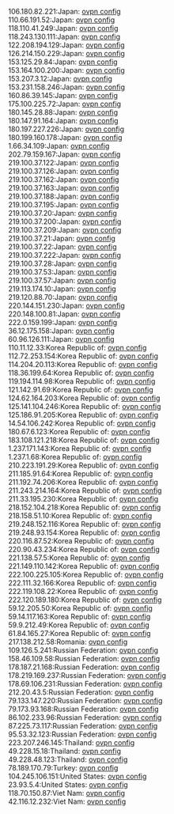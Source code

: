 106.180.82.221:Japan: [ovpn config](vpn/106_180_82_221.ovpn)  
110.66.191.52:Japan: [ovpn config](vpn/110_66_191_52.ovpn)  
118.110.41.249:Japan: [ovpn config](vpn/118_110_41_249.ovpn)  
118.243.130.111:Japan: [ovpn config](vpn/118_243_130_111.ovpn)  
122.208.194.129:Japan: [ovpn config](vpn/122_208_194_129.ovpn)  
126.214.150.229:Japan: [ovpn config](vpn/126_214_150_229.ovpn)  
153.125.29.84:Japan: [ovpn config](vpn/153_125_29_84.ovpn)  
153.164.100.200:Japan: [ovpn config](vpn/153_164_100_200.ovpn)  
153.207.3.12:Japan: [ovpn config](vpn/153_207_3_12.ovpn)  
153.231.158.246:Japan: [ovpn config](vpn/153_231_158_246.ovpn)  
160.86.39.145:Japan: [ovpn config](vpn/160_86_39_145.ovpn)  
175.100.225.72:Japan: [ovpn config](vpn/175_100_225_72.ovpn)  
180.145.28.88:Japan: [ovpn config](vpn/180_145_28_88.ovpn)  
180.147.91.164:Japan: [ovpn config](vpn/180_147_91_164.ovpn)  
180.197.227.226:Japan: [ovpn config](vpn/180_197_227_226.ovpn)  
180.199.160.178:Japan: [ovpn config](vpn/180_199_160_178.ovpn)  
1.66.34.109:Japan: [ovpn config](vpn/1_66_34_109.ovpn)  
202.79.159.167:Japan: [ovpn config](vpn/202_79_159_167.ovpn)  
219.100.37.122:Japan: [ovpn config](vpn/219_100_37_122.ovpn)  
219.100.37.126:Japan: [ovpn config](vpn/219_100_37_126.ovpn)  
219.100.37.162:Japan: [ovpn config](vpn/219_100_37_162.ovpn)  
219.100.37.163:Japan: [ovpn config](vpn/219_100_37_163.ovpn)  
219.100.37.188:Japan: [ovpn config](vpn/219_100_37_188.ovpn)  
219.100.37.195:Japan: [ovpn config](vpn/219_100_37_195.ovpn)  
219.100.37.20:Japan: [ovpn config](vpn/219_100_37_20.ovpn)  
219.100.37.200:Japan: [ovpn config](vpn/219_100_37_200.ovpn)  
219.100.37.209:Japan: [ovpn config](vpn/219_100_37_209.ovpn)  
219.100.37.21:Japan: [ovpn config](vpn/219_100_37_21.ovpn)  
219.100.37.22:Japan: [ovpn config](vpn/219_100_37_22.ovpn)  
219.100.37.222:Japan: [ovpn config](vpn/219_100_37_222.ovpn)  
219.100.37.28:Japan: [ovpn config](vpn/219_100_37_28.ovpn)  
219.100.37.53:Japan: [ovpn config](vpn/219_100_37_53.ovpn)  
219.100.37.57:Japan: [ovpn config](vpn/219_100_37_57.ovpn)  
219.113.174.10:Japan: [ovpn config](vpn/219_113_174_10.ovpn)  
219.120.88.70:Japan: [ovpn config](vpn/219_120_88_70.ovpn)  
220.144.151.230:Japan: [ovpn config](vpn/220_144_151_230.ovpn)  
220.148.100.81:Japan: [ovpn config](vpn/220_148_100_81.ovpn)  
222.0.159.199:Japan: [ovpn config](vpn/222_0_159_199.ovpn)  
36.12.175.158:Japan: [ovpn config](vpn/36_12_175_158.ovpn)  
60.96.126.111:Japan: [ovpn config](vpn/60_96_126_111.ovpn)  
110.11.12.33:Korea Republic of: [ovpn config](vpn/110_11_12_33.ovpn)  
112.72.253.154:Korea Republic of: [ovpn config](vpn/112_72_253_154.ovpn)  
114.204.20.113:Korea Republic of: [ovpn config](vpn/114_204_20_113.ovpn)  
118.36.199.64:Korea Republic of: [ovpn config](vpn/118_36_199_64.ovpn)  
119.194.114.98:Korea Republic of: [ovpn config](vpn/119_194_114_98.ovpn)  
121.142.91.69:Korea Republic of: [ovpn config](vpn/121_142_91_69.ovpn)  
124.62.164.203:Korea Republic of: [ovpn config](vpn/124_62_164_203.ovpn)  
125.141.104.246:Korea Republic of: [ovpn config](vpn/125_141_104_246.ovpn)  
125.186.91.205:Korea Republic of: [ovpn config](vpn/125_186_91_205.ovpn)  
14.54.106.242:Korea Republic of: [ovpn config](vpn/14_54_106_242.ovpn)  
180.67.6.123:Korea Republic of: [ovpn config](vpn/180_67_6_123.ovpn)  
183.108.121.218:Korea Republic of: [ovpn config](vpn/183_108_121_218.ovpn)  
1.237.171.143:Korea Republic of: [ovpn config](vpn/1_237_171_143.ovpn)  
1.237.1.68:Korea Republic of: [ovpn config](vpn/1_237_1_68.ovpn)  
210.223.191.29:Korea Republic of: [ovpn config](vpn/210_223_191_29.ovpn)  
211.185.91.64:Korea Republic of: [ovpn config](vpn/211_185_91_64.ovpn)  
211.192.74.206:Korea Republic of: [ovpn config](vpn/211_192_74_206.ovpn)  
211.243.214.164:Korea Republic of: [ovpn config](vpn/211_243_214_164.ovpn)  
211.33.195.230:Korea Republic of: [ovpn config](vpn/211_33_195_230.ovpn)  
218.152.104.218:Korea Republic of: [ovpn config](vpn/218_152_104_218.ovpn)  
218.158.51.10:Korea Republic of: [ovpn config](vpn/218_158_51_10.ovpn)  
219.248.152.116:Korea Republic of: [ovpn config](vpn/219_248_152_116.ovpn)  
219.248.93.154:Korea Republic of: [ovpn config](vpn/219_248_93_154.ovpn)  
220.116.87.52:Korea Republic of: [ovpn config](vpn/220_116_87_52.ovpn)  
220.90.43.234:Korea Republic of: [ovpn config](vpn/220_90_43_234.ovpn)  
221.138.57.5:Korea Republic of: [ovpn config](vpn/221_138_57_5.ovpn)  
221.149.110.142:Korea Republic of: [ovpn config](vpn/221_149_110_142.ovpn)  
222.100.225.105:Korea Republic of: [ovpn config](vpn/222_100_225_105.ovpn)  
222.111.32.166:Korea Republic of: [ovpn config](vpn/222_111_32_166.ovpn)  
222.119.108.22:Korea Republic of: [ovpn config](vpn/222_119_108_22.ovpn)  
222.120.189.180:Korea Republic of: [ovpn config](vpn/222_120_189_180.ovpn)  
59.12.205.50:Korea Republic of: [ovpn config](vpn/59_12_205_50.ovpn)  
59.14.117.163:Korea Republic of: [ovpn config](vpn/59_14_117_163.ovpn)  
59.9.212.49:Korea Republic of: [ovpn config](vpn/59_9_212_49.ovpn)  
61.84.165.27:Korea Republic of: [ovpn config](vpn/61_84_165_27.ovpn)  
217.138.212.58:Romania: [ovpn config](vpn/217_138_212_58.ovpn)  
109.126.5.241:Russian Federation: [ovpn config](vpn/109_126_5_241.ovpn)  
158.46.109.58:Russian Federation: [ovpn config](vpn/158_46_109_58.ovpn)  
178.187.21.168:Russian Federation: [ovpn config](vpn/178_187_21_168.ovpn)  
178.219.169.237:Russian Federation: [ovpn config](vpn/178_219_169_237.ovpn)  
178.69.106.231:Russian Federation: [ovpn config](vpn/178_69_106_231.ovpn)  
212.20.43.5:Russian Federation: [ovpn config](vpn/212_20_43_5.ovpn)  
79.133.147.220:Russian Federation: [ovpn config](vpn/79_133_147_220.ovpn)  
79.173.93.168:Russian Federation: [ovpn config](vpn/79_173_93_168.ovpn)  
86.102.233.96:Russian Federation: [ovpn config](vpn/86_102_233_96.ovpn)  
87.225.73.117:Russian Federation: [ovpn config](vpn/87_225_73_117.ovpn)  
95.53.32.123:Russian Federation: [ovpn config](vpn/95_53_32_123.ovpn)  
223.207.246.145:Thailand: [ovpn config](vpn/223_207_246_145.ovpn)  
49.228.15.18:Thailand: [ovpn config](vpn/49_228_15_18.ovpn)  
49.228.48.123:Thailand: [ovpn config](vpn/49_228_48_123.ovpn)  
78.189.170.79:Turkey: [ovpn config](vpn/78_189_170_79.ovpn)  
104.245.106.151:United States: [ovpn config](vpn/104_245_106_151.ovpn)  
23.93.5.4:United States: [ovpn config](vpn/23_93_5_4.ovpn)  
118.70.150.87:Viet Nam: [ovpn config](vpn/118_70_150_87.ovpn)  
42.116.12.232:Viet Nam: [ovpn config](vpn/42_116_12_232.ovpn)  
